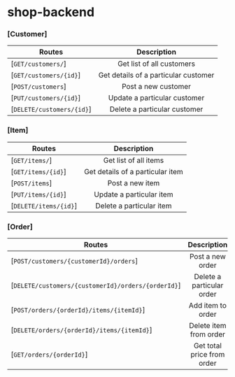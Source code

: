 # shop-backend


### [Customer]
| Routes        | Description           | 
| ------------- |:-------------:|
| [`GET/customers/`]    |Get list of all customers|
| [`GET/customers/{id}`]    | Get details of a particular customer |     
| [`POST/customers`]| Post a new customer |    
| [`PUT/customers/{id}`] | Update a particular customer |
| [`DELETE/customers/{id}`] |Delete a particular customer |

### [Item]
| Routes        | Description           | 
| ------------- |:-------------:|
| [`GET/items/`]    |Get list of all items |
| [`GET/items/{id}`]    | Get details of a particular item |     
| [`POST/items`]| Post a new item |    
| [`PUT/items/{id}`] | Update a particular item |
| [`DELETE/items/{id}`] |Delete a particular item |

### [Order]
| Routes        | Description           | 
| ------------- |:-------------:|   
| [`POST/customers/{customerId}/orders`]| Post a new order |    
| [`DELETE/customers/{customerId}/orders/{orderId}`] |Delete a particular order |
| [`POST/orders/{orderId}/items/{itemId}`]| Add item to order |    
| [`DELETE/orders/{orderId}/items/{itemId}`] |Delete item from order |
| [`GET/orders/{orderId}`]    | Get total price from order |    
